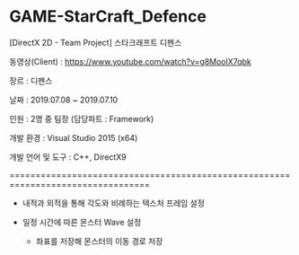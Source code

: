 # GAME-StarCraft_Defence
[DirectX 2D - Team Project] 스타크래프트 디펜스

동영상(Client)    : https://www.youtube.com/watch?v=g8MoolX7qbk

장르              : 디펜스

날짜              : 2019.07.08 ~ 2019.07.10

인원              : 2명 중 팀장 (담당파트 : Framework)

개발 환경         : Visual Studio 2015 (x64)

개발 언어 및 도구  : C++, DirectX9


=================================================================================

* 내적과 외적을 통해 각도와 비례하는 텍스처 프레임 설정

* 일정 시간에 따른 몬스터 Wave 설정

  - 좌표를 저장해 몬스터의 이동 경로 저장

